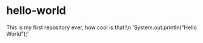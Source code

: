# hello-world
This is my first repository ever, how cool is that!\n
'System.out.println("Hello World");'
